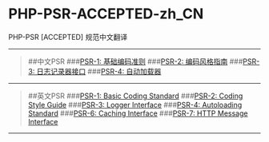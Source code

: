 # PHP-PSR-ACCEPTED-zh_CN
PHP-PSR [ACCEPTED] 规范中文翻译

***

>##中文PSR
>###[PSR-1: 基础编码准则](https://github.com/Becavalier/PHP-PSR-ACCEPTED-zh_CN/blob/master/PSR-1%20%E5%9F%BA%E7%A1%80%E7%BC%96%E7%A0%81%E5%87%86%E5%88%99.md)
>###[PSR-2: 编码风格指南](https://github.com/Becavalier/PHP-PSR-ACCEPTED-zh_CN/blob/master/PSR-2%20%E7%BC%96%E7%A0%81%E9%A3%8E%E6%A0%BC%E6%8C%87%E5%8D%97.md)
>###[PSR-3: 日志记录器接口](https://github.com/Becavalier/PHP-PSR-ACCEPTED-zh_CN/blob/master/PSR-3%20%E6%97%A5%E5%BF%97%E8%AE%B0%E5%BD%95%E5%99%A8%E6%8E%A5%E5%8F%A3.md)
>###[PSR-4: 自动加载器](https://github.com/Becavalier/PHP-PSR-ACCEPTED-zh_CN/blob/master/PSR-4%20%E8%87%AA%E5%8A%A8%E5%8A%A0%E8%BD%BD%E5%99%A8.md)

***

>##英文PSR
>###[PSR-1: Basic Coding Standard](http://www.php-fig.org/psr/psr-1/)
>###[PSR-2: Coding Style Guide](http://www.php-fig.org/psr/psr-2/)
>###[PSR-3: Logger Interface](http://www.php-fig.org/psr/psr-3/)
>###[PSR-4: Autoloading Standard](http://www.php-fig.org/psr/psr-4/)
>###[PSR-6: Caching Interface](http://www.php-fig.org/psr/psr-6/)
>###[PSR-7: HTTP Message Interface](http://www.php-fig.org/psr/psr-7/)

***
